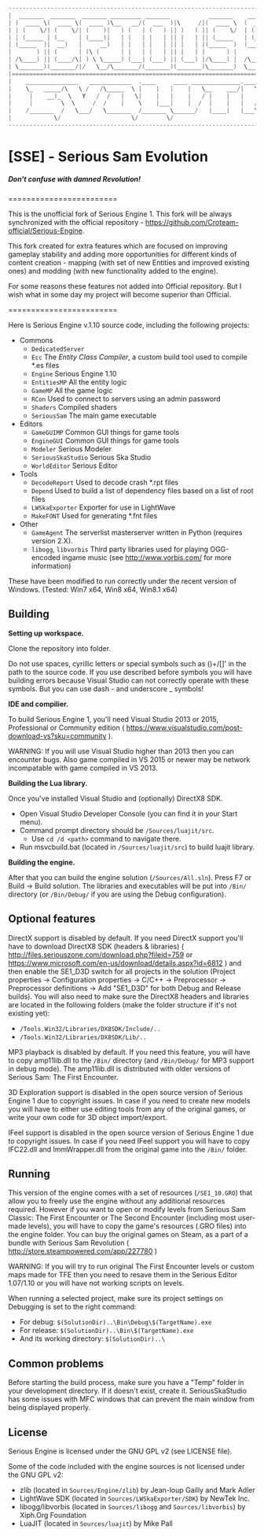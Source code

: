 ```C
------------------------------------------------------------------------------------------------
|  _______  _______  _______ _________ _______           _______    _______  _______  _______  |
| (  ____ \(  ____ \(  ____ )\__   __/(  ___  )|\     /|(  ____ \  (  ____ \(  ___  )(       ) |
| | (    \/| (    \/| (    )|   ) (   | (   ) || )   ( || (    \/  | (    \/| (   ) || () () | |
| | (_____ | (__    | (____)|   | |   | |   | || |   | || (_____   | (_____ | (___) || || || | |
| (_____  )|  __)   |     __)   | |   | |   | || |   | |(_____  )  (_____  )|  ___  || |(_)| | |
|       ) || (      | (\ (      | |   | |   | || |   | |      ) |        ) || (   ) || |   | | |
| /\____) || (____/\| ) \ \_____) (___| (___) || (___) |/\____) |  /\____) || )   ( || )   ( | |
| \_______)(_______/|/   \__/\_______/(_______)(_______)\_______)  \_______)|/     \||/     \| |
|==============================================================================================|
|    _______________   ____________  .____     ____ ______________.___________    _______      |
|    \_   _____/\   \ /   /\_____  \ |    |   |    |   \__    ___/|   \_____  \   \      \     |
|     |    __)_  \   Y   /  /   |   \|    |   |    |   / |    |   |   |/   |   \  /   |   \    |
|     |        \  \     /  /    |    \    |___|    |  /  |    |   |   /    |    \/    |    \   |
|    /_______  /   \___/   \_______  /_______ \______/   |____|   |___\_______  /\____|__  /   |
|            \/                    \/        \/                               \/         \/    |
------------------------------------------------------------------------------------------------
```
# [SSE] - Serious Sam Evolution
##### Don't confuse with damned Revolution!
========================

This is the unofficial fork of Serious Engine 1.
This fork will be always synchronized with the official repository - https://github.com/Croteam-official/Serious-Engine.

This fork created for extra features which are focused on improving gameplay stability and adding more opportunities for different kinds of content creation - mapping (with set of new Entities and improved existing ones) and modding (with new functionality added to the engine).

For some reasons these features not added into Official repository. But I wish what in some day my project will become superior than Official.

========================

Here is Serious Engine v.1.10 source code, including the following projects:

* Commons
  * `DedicatedServer`
  * `Ecc` The *Entity Class Compiler*, a custom build tool used to compile *.es files
  * `Engine` Serious Engine 1.10
  * `EntitiesMP` All the entity logic
  * `GameMP` All the game logic
  * `RCon` Used to connect to servers using an admin password
  * `Shaders` Compiled shaders
  * `SeriousSam` The main game executable
* Editors
  * `GameGUIMP` Common GUI things for game tools
  * `EngineGUI` Common GUI things for game tools
  * `Modeler` Serious Modeler
  * `SeriousSkaStudio` Serious Ska Studio
  * `WorldEditor` Serious Editor
* Tools
  * `DecodeReport` Used to decode crash *.rpt files
  * `Depend` Used to build a list of dependency files based on a list of root files
  * `LWSkaExporter` Exporter for use in LightWave
  * `MakeFONT` Used for generating *.fnt files
* Other
  * `GameAgent` The serverlist masterserver written in Python (requires version 2.X).
  * `libogg`, `libvorbis` Third party libraries used for playing OGG-encoded ingame music (see http://www.vorbis.com/ for more information)

These have been modified to run correctly under the recent version of Windows. (Tested: Win7 x64, Win8 x64, Win8.1 x64)

Building
--------

**Setting up workspace.**

Clone the repository into folder.

Do not use spaces, cyrillic letters or special symbols such as ()+/[]' in the path to the source code. If you use described before symbols you will have building errors because Visual Studio can not correctly operate with these symbols. But you can use dash - and underscore _ symbols!

**IDE and compilier.**

To build Serious Engine 1, you'll need Visual Studio 2013 or 2015, Professional or Community edition ( https://www.visualstudio.com/post-download-vs?sku=community ).

WARNING: If you will use Visual Studio higher than 2013 then you can encounter bugs. Also game compiled in VS 2015 or newer may be network incompatable with game compiled in VS 2013.

**Building the Lua library.**

Once you've installed Visual Studio and (optionally) DirectX8 SDK.
 - Open Visual Studio Developer Console (you can find it in your Start menu).
 - Command prompt directory should be `/Sources/luajit/src`.
   - Use `cd /d <path>` command to navigate there.
 - Run msvcbuild.bat (located in `/Sources/luajit/src`) to build luajit library.

**Building the engine.**

After that you can build the engine solution (`/Sources/All.sln`). Press F7 or Build -> Build solution. The libraries and executables will be put into `/Bin/` directory (or `/Bin/Debug/` if you are using the Debug configuration).

Optional features
-----------------

DirectX support is disabled by default. If you need DirectX support you'll have to download DirectX8 SDK (headers & libraries) ( http://files.seriouszone.com/download.php?fileid=759 or https://www.microsoft.com/en-us/download/details.aspx?id=6812 ) and then enable the SE1_D3D switch for all projects in the solution (Project properties -> Configuration properties -> C/C++ -> Preprocessor -> Preprocessor definitions -> Add "SE1_D3D" for both Debug and Release builds). You will also need to make sure the DirectX8 headers and libraries are located in the following folders (make the folder structure if it's not existing yet):
* `/Tools.Win32/Libraries/DX8SDK/Include/..`
* `/Tools.Win32/Libraries/DX8SDK/Lib/..`

MP3 playback is disabled by default. If you need this feature, you will have to copy amp11lib.dll to the `/Bin/` directory (and `/Bin/Debug/` for MP3 support in debug mode). The amp11lib.dll is distributed with older versions of Serious Sam: The First Encounter.

3D Exploration support is disabled in the open source version of Serious Engine 1 due to copyright issues. In case if you need to create new models you will have to either use editing tools from any of the original games, or write your own code for 3D object import/export.

IFeel support is disabled in the open source version of Serious Engine 1 due to copyright issues. In case if you need IFeel support you will have to copy IFC22.dll and ImmWrapper.dll from the original game into the `/Bin/` folder.

Running
-------

This version of the engine comes with a set of resources (`/SE1_10.GRO`) that allow you to freely use the engine without any additional resources required. However if you want to open or modify levels from Serious Sam Classic: The First Encounter or The Second Encounter (including most user-made levels), you will have to copy the game's resources (.GRO files) into the engine folder. You can buy the original games on Steam, as a part of a bundle with Serious Sam Revolution ( http://store.steampowered.com/app/227780 )

WARNING: If you will try to run original The First Encounter levels or custom maps made for TFE then you need to resave them in the Serious Editor 1.07/1.10 or you will have not working scripts on levels.

When running a selected project, make sure its project settings on Debugging is set to the right command:
* For debug:
    `$(SolutionDir)..\Bin\Debug\$(TargetName).exe`
* For release:
    `$(SolutionDir)..\Bin\$(TargetName).exe`
* And its working directory:
    `$(SolutionDir)..\`

Common problems
---------------

Before starting the build process, make sure you have a "Temp" folder in your development directory. If it doesn't exist, create it.
SeriousSkaStudio has some issues with MFC windows that can prevent the main window from being displayed properly.

License
-------

Serious Engine is licensed under the GNU GPL v2 (see LICENSE file).

Some of the code included with the engine sources is not licensed under the GNU GPL v2:

* zlib (located in `Sources/Engine/zlib`) by Jean-loup Gailly and Mark Adler
* LightWave SDK (located in `Sources/LWSkaExporter/SDK`) by NewTek Inc.
* libogg/libvorbis (located in `Sources/libogg` and `Sources/libvorbis`) by Xiph.Org Foundation
* LuaJIT (located in `Sources/luajit`) by Mike Pall
